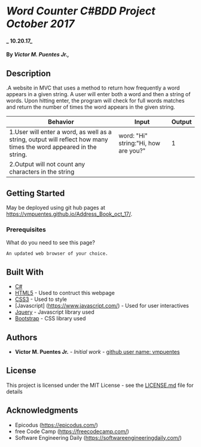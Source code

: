 # _Word Counter C#BDD Project October 2017_

#### _ 10.20.17_

#### By _**Victor M. Puentes Jr.,**_

## Description

.A website in MVC that uses a method to return how frequently a word appears in a given string. A user will enter both a word and then a string of words. Upon hitting enter, the program will check for full words matches and return the number of times the word appears in the given string.


| Behavior  | Input  | Output  |
|---|---|---|
|1.User will enter a word, as well as a string, output will reflect how many times the word appeared in the string.  | word: "Hi" string:"Hi, how are you?" | 1 |  
|2.Output will not count any characters in the string |

## Getting Started

May be deployed using git hub pages at  https://vmpuentes.github.io/Address_Book_oct_17/.

### Prerequisites

What do you need to see this page?

```
An updated web browser of your choice.
```

## Built With

* [C#](https://learnhowtoprogram.com/couses/c#)
* [HTML5](https://developer.mozilla.org/en-US/docs/Web/Guide/HTML/HTML5) - Used to contruct this webpage
* [CSS3](http://html.com/css/) - Used to style
* [Javascript] (https://www.javascript.com/) - Used for user interactives
* [Jquery](https://jquery.com/) - Javascript library used
* [Bootstrap](http://getbootstrap.com/) - CSS library used

## Authors

* **Victor M. Puentes Jr.** - *Initial work* - [github user name: vmpuentes](https://github.com/vmpuentes)

## License

This project is licensed under the MIT License - see the [LICENSE.md](LICENSE.md) file for details

## Acknowledgments

* Epicodus (https://epicodus.com/)
* free Code Camp (https://freecodecamp.com/)
* Software Engineering Daily (https://softwareengineeringdaily.com/)
